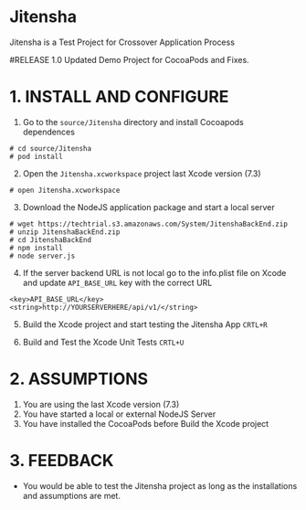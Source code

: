 # Jitensha

Jitensha is a Test Project for Crossover Application Process

#RELEASE 1.0
Updated Demo Project for CocoaPods and Fixes.

# 1. INSTALL AND CONFIGURE

1. Go to the `source/Jitensha` directory and install Cocoapods dependences
```
# cd source/Jitensha
# pod install
```

2. Open the `Jitensha.xcworkspace` project last Xcode version (7.3)
```
# open Jitensha.xcworkspace
```

3. Download the NodeJS application package and start a local server
```
# wget https://techtrial.s3.amazonaws.com/System/JitenshaBackEnd.zip
# unzip JitenshaBackEnd.zip
# cd JitenshaBackEnd
# npm install
# node server.js
```
4. If the server backend URL is not local go to the info.plist file on Xcode and update `API_BASE_URL` key with the correct URL
```
<key>API_BASE_URL</key>
<string>http://YOURSERVERHERE/api/v1/</string>
```

5. Build the Xcode project and start testing the Jitensha App `CRTL+R`

6. Build and Test the Xcode Unit Tests `CRTL+U`


# 2. ASSUMPTIONS

1. You are using the last Xcode version (7.3)
2. You have started a local or external NodeJS Server
3. You have installed the CocoaPods before Build the Xcode project

# 3. FEEDBACK

* You would be able to test the Jitensha project as long as the installations and assumptions are met.
